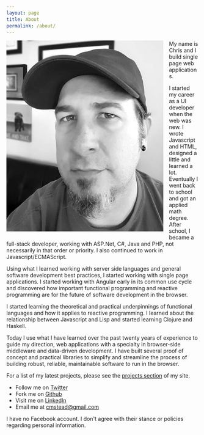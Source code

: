 ```yaml
---
layout: page
title: About
permalink: /about/
---
```

<img src="/assets/images/chris_bw_web.jpg" alt="Chris At Home" style="float: left; margin: 0 15px 15px 0;" />My name is Chris and I build single page web applications.

I started my career as a UI developer when the web was new. I wrote Javascript and HTML, designed a little and learned a lot. Eventually I went back to school and got an applied math degree. After school, I became a full-stack developer, working with ASP.Net, C#, Java and PHP, not necessarily in that order or priority. I also continued to work in Javascript/ECMAScript.

Using what I learned working with server side languages and general software development best practices, I started working with single page applications. I started working with Angular early in its common use cycle and discovered how important functional programming and reactive programming are for the future of software development in the browser.

I started learning the theoretical and practical underpinnings of functional languages and how it applies to reactive programming. I learned about the relationship between Javascript and Lisp and started learning Clojure and Haskell.

Today I use what I have learned over the past twenty years of experience to guide my direction, web applications with a specialty in browser-side middleware and data-driven development. I have built several proof of concept and practical libraries to simplify and streamline the process of building robust, reliable, maintainable software to run in the browser.

For a list of my latest projects, please see the <a href="http://www.chrisstead.net/projects">projects section</a> of my site.
<ul>
	<li>Follow me on <a href="http://www.twitter.com/cm_stead" target="_blank">Twitter</a></li>
	<li>Fork me on <a href="http://github.com/cmstead" target="_blank">Github</a></li>
	<li>Visit me on <a href="http://www.linkedin.com/in/cmstead" target="_blank">LinkedIn</a></li>
	<li>Email me at <a href="mailto:cmstead@gmail.com">cmstead@gmail.com</a></li>
</ul>
I have no Facebook account. I don't agree with their stance or policies regarding personal information.

